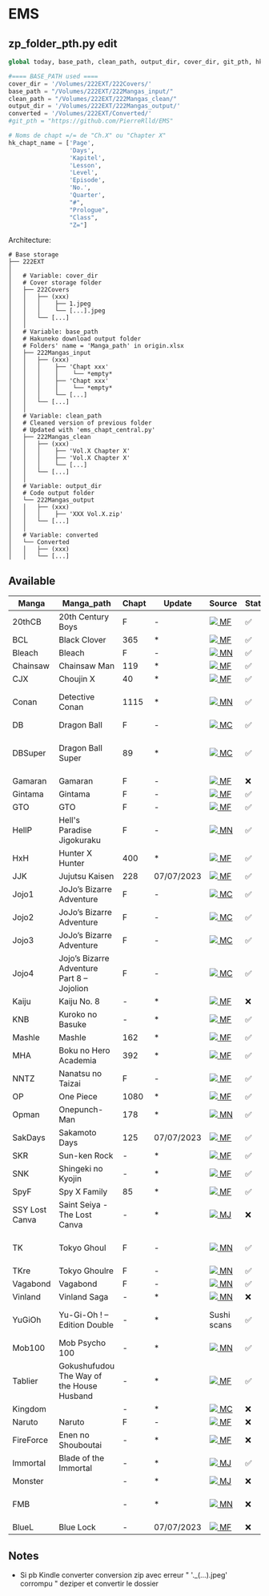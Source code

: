 # EMS

## zp_folder_pth.py edit
```python
global today, base_path, clean_path, output_dir, cover_dir, git_pth, hk_chapt_name, converted

#==== BASE_PATH used ====
cover_dir = '/Volumes/222EXT/222Covers/'
base_path = "/Volumes/222EXT/222Mangas_input/"
clean_path = "/Volumes/222EXT/222Mangas_clean/"
output_dir = '/Volumes/222EXT/222Mangas_output/'
converted = '/Volumes/222EXT/Converted/'
#git_pth = "https://github.com/PierreRlld/EMS"

# Noms de chapt =/= de "Ch.X" ou "Chapter X"
hk_chapt_name = ['Page',
                 'Days',
                 'Kapitel',
                 'Lesson',
                 'Level',
                 'Episode',
                 'No.',
                 'Quarter',
                 "#",
                 "Prologue",
                 "Class",
                 "Z="]

```
Architecture:
```
# Base storage
├── 222EXT
│
│   # Variable: cover_dir
│   # Cover storage folder
│   ├── 222Covers
│   │   ├── (xxx)
│   │   │    ├── 1.jpeg
│   │   │    └── [...].jpeg 
│   │   └── [...]
│   │
│   # Variable: base_path 
│   # Hakuneko download output folder
│   # Folders' name = 'Manga_path' in origin.xlsx  
│   ├── 222Mangas_input 
│   │   ├── (xxx)
│   │   │    ├── 'Chapt xxx'
│   │   │    │    └── *empty* 
│   │   │    ├── 'Chapt xxx'
│   │   │    │    └── *empty*
│   │   │    └── [...]
│   │   └── [...]
│   │
│   # Variable: clean_path
│   # Cleaned version of previous folder
│   # Updated with 'ems_chapt_central.py'
│   ├── 222Mangas_clean
│   │   ├── (xxx)
│   │   │    ├── 'Vol.X Chapter X'
│   │   │    ├── 'Vol.X Chapter X'
│   │   │    └── [...]
│   │   └── [...]
│   │
│   # Variable: output_dir
│   # Code output folder  
│   └── 222Mangas_output
│   │   ├── (xxx)
│   │   │    ├── 'XXX Vol.X.zip'
│   │   └── [...]
│   │
│   # Variable: converted
│   └── Converted
│   │   ├── (xxx)
│   │   └── [...]
```

## Available


| Manga          | Manga_path                                 | Chapt | Update     | Source                                                                                                           | Statut | Commentaire                          |
| -------------- | ------------------------------------------ | ----- | ---------- | ---------------------------------------------------------------------------------------------------------------- | ------ | ------------------------------------ |
| 20thCB         | 20th Century Boys                          | F     | \-         | <a href="http://fanfox.net"><img src="https://favicon.malsync.moe/?domain=http://fanfox.net"> MF</a>             | ✅      |                                      |
| BCL            | Black Clover                               | 365   | \*         | <a href="http://fanfox.net"><img src="https://favicon.malsync.moe/?domain=http://fanfox.net"> MF</a>             | ✅      |                                      |
| Bleach         | Bleach                                     | F     | \-         | <a href="https://manganato.com"><img src="https://favicon.malsync.moe/?domain=https://manganato.com"> MN</a>     | ✅      |                                      |
| Chainsaw       | Chainsaw Man                               | 119   | \*         | <a href="http://fanfox.net"><img src="https://favicon.malsync.moe/?domain=http://fanfox.net"> MF</a>             | ✅      |                                      |
| CJX            | Choujin X                                  | 40    | \*         | <a href="http://fanfox.net"><img src="https://favicon.malsync.moe/?domain=http://fanfox.net"> MF</a>             | ✅      |                                      |
| Conan          | Detective Conan                            | 1115  | \*         | <a href="https://manganato.com"><img src="https://favicon.malsync.moe/?domain=https://manganato.com"> MN</a>     | ✅      | Vol.3 End Of Volume Bonus Page       |
| DB             | Dragon Ball                                | F     | \-         | <a href="https://mangaclash.com/"><img src="https://favicon.malsync.moe/?domain=https://mangaclash.com/"> MC</a> | ✅      |                                      |
| DBSuper        | Dragon Ball Super                          | 89    | \*         | <a href="https://mangaclash.com/"><img src="https://favicon.malsync.moe/?domain=https://mangaclash.com/"> MC</a> | ✅      | Chapitre 34 image corrompue à delete |
| Gamaran        | Gamaran                                    | F     | \-         | <a href="http://fanfox.net"><img src="https://favicon.malsync.moe/?domain=http://fanfox.net"> MF</a>             | ❌      |                                      |
| Gintama        | Gintama                                    | F     | \-         | <a href="http://fanfox.net"><img src="https://favicon.malsync.moe/?domain=http://fanfox.net"> MF</a>             | ✅      |                                      |
| GTO            | GTO                                        | F     | \-         | <a href="http://fanfox.net"><img src="https://favicon.malsync.moe/?domain=http://fanfox.net"> MF</a>             | ✅      |                                      |
| HellP          | Hell's Paradise Jigokuraku                 | F     | \-         | <a href="https://manganato.com"><img src="https://favicon.malsync.moe/?domain=https://manganato.com"> MN</a>     | ✅      |                                      |
| HxH            | Hunter X Hunter                            | 400   | \*         | <a href="http://fanfox.net"><img src="https://favicon.malsync.moe/?domain=http://fanfox.net"> MF</a>             | ✅      |                                      |
| JJK            | Jujutsu Kaisen                             | 228   | 07/07/2023 | <a href="http://fanfox.net"><img src="https://favicon.malsync.moe/?domain=http://fanfox.net"> MF</a>             | ✅      |                                      |
| Jojo1          | JoJo’s Bizarre Adventure                   | F     | \-         | <a href="https://mangaclash.com/"><img src="https://favicon.malsync.moe/?domain=https://mangaclash.com/"> MC</a> | ✅      |                                      |
| Jojo2          | JoJo’s Bizarre Adventure                   | F     | \-         | <a href="https://mangaclash.com/"><img src="https://favicon.malsync.moe/?domain=https://mangaclash.com/"> MC</a> | ✅      | Rename les couvertures               |
| Jojo3          | JoJo’s Bizarre Adventure                   | F     | \-         | <a href="https://mangaclash.com/"><img src="https://favicon.malsync.moe/?domain=https://mangaclash.com/"> MC</a> | ✅      | Rename les couvertures               |
| Jojo4          | Jojo’s Bizarre Adventure Part 8 – Jojolion | F     | \-         | <a href="https://mangaclash.com/"><img src="https://favicon.malsync.moe/?domain=https://mangaclash.com/"> MC</a> | ✅      | Rename les couvertures               |
| Kaiju          | Kaiju No. 8                                | \-    | \*         | <a href="http://fanfox.net"><img src="https://favicon.malsync.moe/?domain=http://fanfox.net"> MF</a>             | ❌      |                                      |
| KNB            | Kuroko no Basuke                           | \-    | \*         | <a href="http://fanfox.net"><img src="https://favicon.malsync.moe/?domain=http://fanfox.net"> MF</a>             | ✅      |                                      |
| Mashle         | Mashle                                     | 162   | \*         | <a href="http://fanfox.net"><img src="https://favicon.malsync.moe/?domain=http://fanfox.net"> MF</a>             | ✅      |                                      |
| MHA            | Boku no Hero Academia                      | 392   | \*         | <a href="http://fanfox.net"><img src="https://favicon.malsync.moe/?domain=http://fanfox.net"> MF</a>             | ✅      |                                      |
| NNTZ           | Nanatsu no Taizai                          | F     | \-         | <a href="http://fanfox.net"><img src="https://favicon.malsync.moe/?domain=http://fanfox.net"> MF</a>             | ✅      |                                      |
| OP             | One Piece                                  | 1080  | \*         | <a href="http://fanfox.net"><img src="https://favicon.malsync.moe/?domain=http://fanfox.net"> MF</a>             | ✅      |                                      |
| Opman          | Onepunch-Man                               | 178   | \*         | <a href="https://manganato.com"><img src="https://favicon.malsync.moe/?domain=https://manganato.com"> MN</a>     | ✅      |                                      |
| SakDays        | Sakamoto Days                              | 125   | 07/07/2023 | <a href="http://fanfox.net"><img src="https://favicon.malsync.moe/?domain=http://fanfox.net"> MF</a>             | ✅      |                                      |
| SKR            | Sun-ken Rock                               | \-    | \*         | <a href="http://fanfox.net"><img src="https://favicon.malsync.moe/?domain=http://fanfox.net"> MF</a>             | ✅      |                                      |
| SNK            | Shingeki no Kyojin                         | \-    | \*         | <a href="http://fanfox.net"><img src="https://favicon.malsync.moe/?domain=http://fanfox.net"> MF</a>             | ✅      |                                      |
| SpyF           | Spy X Family                               | 85    | \*         | <a href="http://fanfox.net"><img src="https://favicon.malsync.moe/?domain=http://fanfox.net"> MF</a>             | ✅      |                                      |
| SSY Lost Canva | Saint Seiya - The Lost Canva               | \-    | \*         | <a href="https://mangajar.com/"><img src="https://favicon.malsync.moe/?domain=https://mangajar.com/"> MJ</a>     | ❌      |                                      |
| TK             | Tokyo Ghoul                                | F     | \-         | <a href="https://manganato.com"><img src="https://favicon.malsync.moe/?domain=https://manganato.com"> MN</a>     | ✅      | renomer 2 derniers chapt             |
| TKre           | Tokyo Ghoulre                              | F     | \-         | <a href="https://manganato.com"><img src="https://favicon.malsync.moe/?domain=https://manganato.com"> MN</a>     | ✅      |                                      |
| Vagabond       | Vagabond                                   | F     | \-         | <a href="https://manganato.com"><img src="https://favicon.malsync.moe/?domain=https://manganato.com"> MN</a>     | ✅      |                                      |
| Vinland        | Vinland Saga                               | \-    | \*         | <a href="https://manganato.com"><img src="https://favicon.malsync.moe/?domain=https://manganato.com"> MN</a>     | ❌      |                                      |
| YuGiOh         | Yu-Gi-Oh ! – Edition Double                | \-    | \*         | Sushi scans                                                                                                      | ✅      | Directement convertir en kindle      |
| Mob100         | Mob Psycho 100                             | \-    | \*         | <a href="https://manganato.com"><img src="https://favicon.malsync.moe/?domain=https://manganato.com"> MN</a>     | ✅      |                                      |
| Tablier        | Gokushufudou The Way of the House Husband  | \-    | \*         | <a href="http://fanfox.net"><img src="https://favicon.malsync.moe/?domain=http://fanfox.net"> MF</a>             | ✅      |                                      |
| Kingdom        |                                            | \-    | \*         | <a href="https://mangaclash.com/"><img src="https://favicon.malsync.moe/?domain=https://mangaclash.com/"> MC</a> | ❌      |                                      |
| Naruto         | Naruto                                     | F     | \-         | <a href="http://fanfox.net"><img src="https://favicon.malsync.moe/?domain=http://fanfox.net"> MF</a>             | ❌      |                                      |
| FireForce      | Enen no Shouboutai                         | \-    | \*         | <a href="http://fanfox.net"><img src="https://favicon.malsync.moe/?domain=http://fanfox.net"> MF</a>             | ❌      |                                      |
| Immortal       | Blade of the Immortal                      | \-    | \*         | <a href="https://mangajar.com/"><img src="https://favicon.malsync.moe/?domain=https://mangajar.com/"> MJ</a>     | ✅      |                                      |
| Monster        |                                            | \-    | \*         | <a href="https://mangajar.com/"><img src="https://favicon.malsync.moe/?domain=https://mangajar.com/"> MJ</a>     | ❌      |                                      |
| FMB            |                                            | \-    | \*         | <a href="https://manganato.com"><img src="https://favicon.malsync.moe/?domain=https://manganato.com"> MN</a>     | ❌      | Rename 108.6 et 108.7                |
| BlueL          | Blue Lock                                  | \-    | 07/07/2023 | <a href="http://fanfox.net"><img src="https://favicon.malsync.moe/?domain=http://fanfox.net"> MF</a>             | ❌      |                                      |


## Notes
- Si pb Kindle converter conversion zip avec erreur " '._(...).jpeg' corrompu " deziper et convertir le dossier
